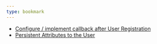 ```yaml
---
type: bookmark
---
```



- [Configure / implement callback after User Registration](https://community.auth0.com/t/configure-implement-callback-after-user-registration/11895)
- [Persistent Attributes to the User](https://manage.auth0.com/dashboard/us/dev-qee3hpj056rz0lsm/actions/library/templates/templates/da09b247-9dee-44b6-8fa4-c0adc4a8ad9b)